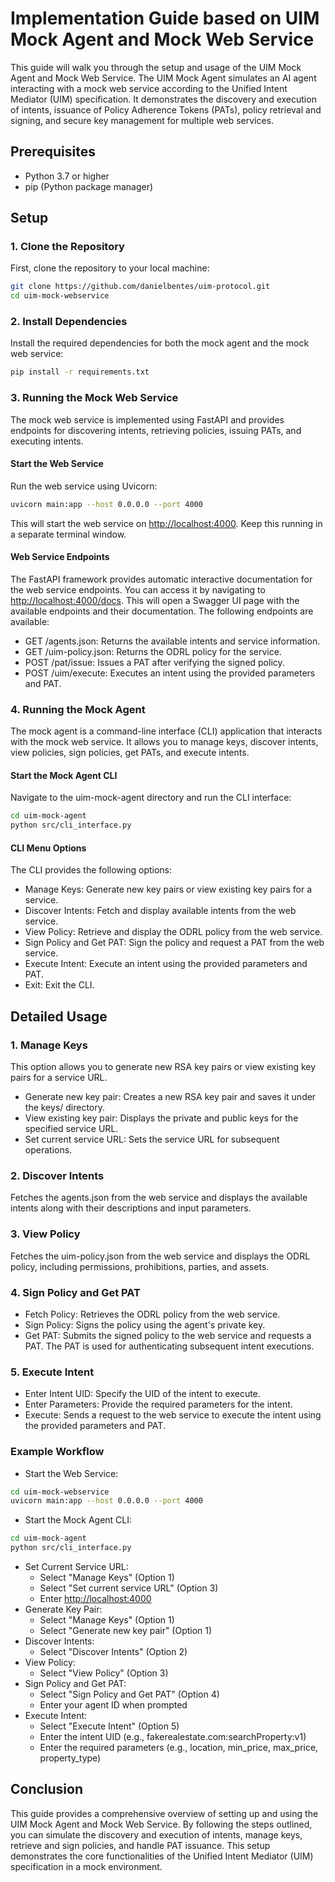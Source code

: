 # Implementation Guide based on UIM Mock Agent and Mock Web Service

This guide will walk you through the setup and usage of the UIM Mock Agent and Mock Web Service. The UIM Mock Agent simulates an AI agent interacting with a mock web service according to the Unified Intent Mediator (UIM) specification. It demonstrates the discovery and execution of intents, issuance of Policy Adherence Tokens (PATs), policy retrieval and signing, and secure key management for multiple web services.

## Prerequisites

- Python 3.7 or higher
- pip (Python package manager)

## Setup

### 1. Clone the Repository

First, clone the repository to your local machine:

```bash
git clone https://github.com/danielbentes/uim-protocol.git
cd uim-mock-webservice
```

### 2. Install Dependencies

Install the required dependencies for both the mock agent and the mock web service:

```bash
pip install -r requirements.txt
```

### 3. Running the Mock Web Service

The mock web service is implemented using FastAPI and provides endpoints for discovering intents, retrieving policies, issuing PATs, and executing intents.

#### Start the Web Service

Run the web service using Uvicorn:

```bash
uvicorn main:app --host 0.0.0.0 --port 4000
```

This will start the web service on [http://localhost:4000](http://localhost:4000).
Keep this running in a separate terminal window.

#### Web Service Endpoints

The FastAPI framework provides automatic interactive documentation for the web service endpoints. You can access it by navigating to [http://localhost:4000/docs](http://localhost:4000/docs). This will open a Swagger UI page with the available endpoints and their documentation. The following endpoints are available:

- GET /agents.json: Returns the available intents and service information.
- GET /uim-policy.json: Returns the ODRL policy for the service.
- POST /pat/issue: Issues a PAT after verifying the signed policy.
- POST /uim/execute: Executes an intent using the provided parameters and PAT.

### 4. Running the Mock Agent

The mock agent is a command-line interface (CLI) application that interacts with the mock web service. It allows you to manage keys, discover intents, view policies, sign policies, get PATs, and execute intents.

#### Start the Mock Agent CLI

Navigate to the uim-mock-agent directory and run the CLI interface:

```bash
cd uim-mock-agent
python src/cli_interface.py
```

#### CLI Menu Options

The CLI provides the following options:

- Manage Keys: Generate new key pairs or view existing key pairs for a service.
- Discover Intents: Fetch and display available intents from the web service.
- View Policy: Retrieve and display the ODRL policy from the web service.
- Sign Policy and Get PAT: Sign the policy and request a PAT from the web service.
- Execute Intent: Execute an intent using the provided parameters and PAT.
- Exit: Exit the CLI.

## Detailed Usage

### 1. Manage Keys

This option allows you to generate new RSA key pairs or view existing key pairs for a service URL.

- Generate new key pair: Creates a new RSA key pair and saves it under the keys/ directory.
- View existing key pair: Displays the private and public keys for the specified service URL.
- Set current service URL: Sets the service URL for subsequent operations.

### 2. Discover Intents

Fetches the agents.json from the web service and displays the available intents along with their descriptions and input parameters.

### 3. View Policy

Fetches the uim-policy.json from the web service and displays the ODRL policy, including permissions, prohibitions, parties, and assets.

### 4. Sign Policy and Get PAT

- Fetch Policy: Retrieves the ODRL policy from the web service.
- Sign Policy: Signs the policy using the agent's private key.
- Get PAT: Submits the signed policy to the web service and requests a PAT. The PAT is used for authenticating subsequent intent executions.

### 5. Execute Intent

- Enter Intent UID: Specify the UID of the intent to execute.
- Enter Parameters: Provide the required parameters for the intent.
- Execute: Sends a request to the web service to execute the intent using the provided parameters and PAT.

### Example Workflow

- Start the Web Service:

```bash
cd uim-mock-webservice
uvicorn main:app --host 0.0.0.0 --port 4000
```

- Start the Mock Agent CLI:

```bash
cd uim-mock-agent
python src/cli_interface.py
```

- Set Current Service URL:
  - Select "Manage Keys" (Option 1)
  - Select "Set current service URL" (Option 3)
  - Enter [http://localhost:4000](http://localhost:4000)
- Generate Key Pair:
  - Select "Manage Keys" (Option 1)
  - Select "Generate new key pair" (Option 1)
- Discover Intents:
  - Select "Discover Intents" (Option 2)
- View Policy:
  - Select "View Policy" (Option 3)
- Sign Policy and Get PAT:
  - Select "Sign Policy and Get PAT" (Option 4)
  - Enter your agent ID when prompted
- Execute Intent:
  - Select "Execute Intent" (Option 5)
  - Enter the intent UID (e.g., fakerealestate.com:searchProperty:v1)
  - Enter the required parameters (e.g., location, min_price, max_price, property_type)

## Conclusion

This guide provides a comprehensive overview of setting up and using the UIM Mock Agent and Mock Web Service. By following the steps outlined, you can simulate the discovery and execution of intents, manage keys, retrieve and sign policies, and handle PAT issuance. This setup demonstrates the core functionalities of the Unified Intent Mediator (UIM) specification in a mock environment.
